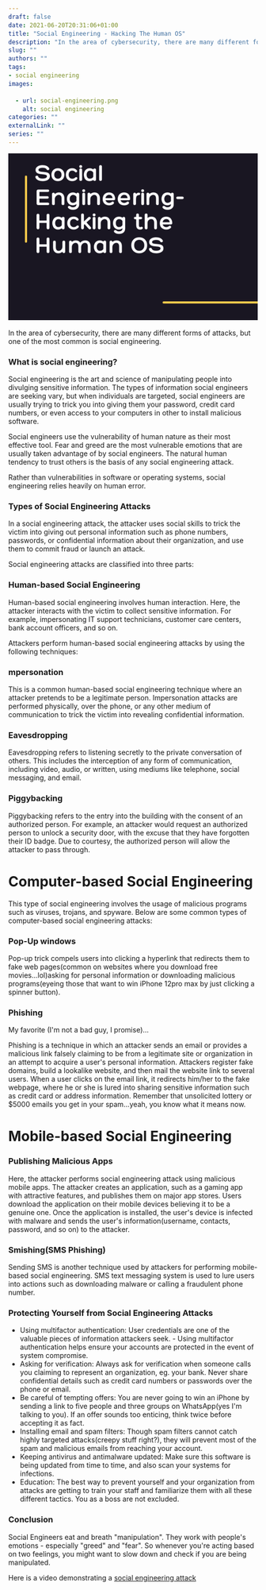 ```yaml
--- 
draft: false
date: 2021-06-20T20:31:06+01:00
title: "Social Engineering - Hacking The Human OS"
description: "In the area of cybersecurity, there are many different forms of attacks, but one of the most common is social engineering."
slug: ""
authors: ""
tags:
- social engineering
images:

  - url: social-engineering.png
    alt: social engineering
categories: ""
externalLink: ""
series: ""
---
```

![social engineering](social-engineering.png)

In the area of cybersecurity, there are many different forms of attacks, but one of the most common is social engineering.

<!--more-->
### What is social engineering?
Social engineering is the art and science of manipulating people into divulging sensitive information. The types of information social engineers are seeking vary, but when individuals are targeted, social engineers are usually trying to trick you into giving them your password, credit card numbers, or even access to your computers in other to install malicious software.

Social engineers use the vulnerability of human nature as their most effective tool. Fear and greed are the most vulnerable emotions that are usually taken advantage of by social engineers. The natural human tendency to trust others is the basis of any social engineering attack.

Rather than vulnerabilities in software or operating systems, social engineering relies heavily on human error. 

### Types of Social Engineering Attacks
In a social engineering attack, the attacker uses social skills to trick the victim into giving out personal information such as phone numbers, passwords, or confidential information about their organization, and use them to commit fraud or launch an attack. 

Social engineering attacks are classified into three parts:

### Human-based Social Engineering

Human-based social engineering involves human interaction. Here, the attacker interacts with the victim to collect sensitive information. For example, impersonating IT support technicians, customer care centers, bank account officers, and so on.

Attackers perform human-based social engineering attacks by using the following techniques:

### mpersonation

This is a common human-based social engineering technique where an attacker pretends to be a legitimate person. Impersonation attacks are performed physically, over the phone, or any other medium of communication to trick the victim into revealing confidential information.

### Eavesdropping

Eavesdropping refers to listening secretly to the private conversation of others. This includes the interception of any form of communication, including video, audio, or written, using mediums like telephone, social messaging, and email. 

### Piggybacking

Piggybacking refers to the entry into the building with the consent of an authorized person. For example, an attacker would request an authorized person to unlock a security door, with the excuse that they have forgotten their ID badge. Due to courtesy, the authorized person will allow the attacker to pass through.

# Computer-based Social Engineering

This type of social engineering involves the usage of malicious programs such as viruses, trojans, and spyware. Below are some common types of computer-based social engineering attacks:

### Pop-Up windows
Pop-up trick compels users into clicking a hyperlink that redirects them to fake web pages(common on websites where you download free movies...lol)asking for personal information or downloading malicious programs(eyeing those that want to win iPhone 12pro max by just clicking a spinner button).

### Phishing
My favorite (I'm not a bad guy, I promise)...

Phishing is a technique in which an attacker sends an email or provides a malicious link falsely claiming to be from a legitimate site or organization in an attempt to acquire a user's personal information. Attackers register fake domains, build a lookalike website, and then mail the website link to several users. When a user clicks on the email link, it redirects him/her to the fake webpage, where he or she is lured into sharing sensitive information such as credit card or address information. Remember that unsolicited lottery or $5000 emails you get in your spam...yeah, you know what it means now.

# Mobile-based Social Engineering

### Publishing Malicious Apps
Here, the attacker performs social engineering attack using malicious mobile apps. The attacker creates an application, such as a gaming app with attractive features, and publishes them on major app stores. Users download the application on their mobile devices believing it to be a genuine one. Once the application is installed, the user's device is infected with malware and sends the user's information(username, contacts, password, and so on) to the attacker.

### Smishing(SMS Phishing)
Sending SMS is another technique used by attackers for performing mobile-based social engineering. SMS text messaging system is used to lure users into actions such as downloading malware or calling a fraudulent phone number.

### Protecting Yourself from Social Engineering Attacks
- Using multifactor authentication: User credentials are one of the valuable pieces of information attackers seek.  - Using multifactor authentication helps ensure your accounts are protected in the event of system compromise.
- Asking for verification: Always ask for verification when someone calls you claiming to represent an organization, eg. your bank. Never share confidential details such as credit card numbers or passwords over the phone or email.
- Be careful of tempting offers: You are never going to win an iPhone by sending a link to five people and three groups on WhatsApp(yes I'm talking to you). If an offer sounds too enticing, think twice before accepting it as fact.
- Installing email and spam filters: Though spam filters cannot catch highly targeted attacks(creepy stuff right?), they will prevent most of the spam and malicious emails from reaching your account.
- Keeping antivirus and antimalware updated: Make sure this software is being updated from time to time, and also scan your systems for infections.
- Education: The best way to prevent yourself and your organization from attacks are getting to train your staff and familiarize them with all these different tactics. You as a boss are not excluded.

### Conclusion
Social Engineers eat and breath "manipulation". They work with people's emotions - especially "greed" and "fear". So whenever you're acting based on two feelings, you might want to slow down and check if you are being manipulated. 

Here is a video demonstrating a [social engineering attack](https://youtu.be/fHhNWAKw0bY)
